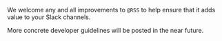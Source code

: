 We welcome any and all improvements to `@RSS` to help ensure
that it adds value to your Slack channels.

More concrete developer guidelines will be posted in the near
future.
